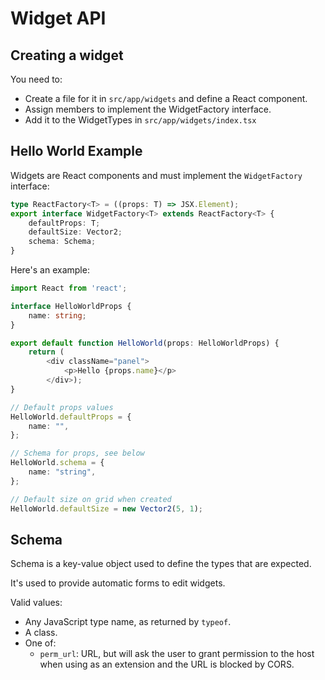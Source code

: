 # Widget API

## Creating a widget

You need to:

* Create a file for it in `src/app/widgets` and define a React component.
* Assign members to implement the WidgetFactory interface.
* Add it to the WidgetTypes in `src/app/widgets/index.tsx`

## Hello World Example

Widgets are React components and must implement the `WidgetFactory` interface:

```ts
type ReactFactory<T> = ((props: T) => JSX.Element);
export interface WidgetFactory<T> extends ReactFactory<T> {
	defaultProps: T;
	defaultSize: Vector2;
	schema: Schema;
}
```

Here's an example:

```ts
import React from 'react';

interface HelloWorldProps {
	name: string;
}

export default function HelloWorld(props: HelloWorldProps) {
	return (
		<div className="panel">
			<p>Hello {props.name}</p>
		</div>);
}

// Default props values
HelloWorld.defaultProps = {
	name: "",
};

// Schema for props, see below
HelloWorld.schema = {
	name: "string",
};

// Default size on grid when created
HelloWorld.defaultSize = new Vector2(5, 1);
```

## Schema

Schema is a key-value object used to define the types that are expected.

It's used to provide automatic forms to edit widgets.

Valid values:

* Any JavaScript type name, as returned by `typeof`.
* A class.
* One of:
	* `perm_url`: URL, but will ask the user to grant permission
	  to the host when using as an extension and the URL is blocked
	  by CORS.
